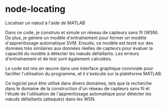 # node-locating
Localiser un nœud à l'aide de MATLAB

Dans ce code, je construis et simule un réseau de capteurs sans fil (WSN). De plus, je génère un modèle d'entraînement pour former un modèle d'apprentissage automatique SVM. Ensuite, ce modèle est testé sur des données très similaires aux données réelles de capteurs pour évaluer la capacité du modèle à détecter les nœuds défaillants. Les erreurs d'entraînement et de test sont également calculées.

Le code est mis en œuvre dans une interface graphique conviviale pour faciliter l'utilisation du programme, et il s'exécute sur la plateforme MATLAB.

Ce logiciel peut être utilisé dans divers domaines, tels que la recherche dans le domaine de la construction d'un réseau de capteurs sans fil et l'étude de l'utilisation de l'apprentissage automatique pour détecter les nœuds défaillants (attaqués) dans les WSN.





